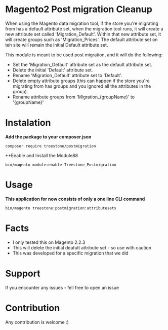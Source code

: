 # Magento2 Post migration Cleanup

When using the Magento data migration tool, if the store you're migrating from has a default attribute set, when the migration tool runs, it will create a new attribute set called 'Migration_Default'.
Within that new attribute set, it will create groups such as 'Migration_Prices'.
The default attribute set on teh site will remain the initial Default attribute set.

This module is meant to be used post migration, and it will do the following:

* Set the 'Migration_Default' attribute set as the default attribute set.
* Delete the initial 'Default' attribute set.
* Rename 'Migration_Default' attribute set to 'Default'.
* Delete empty attribute groups (this can happen if the store you're migrating from has groups and you ignored all the attributes in the group).
* Rename attribute groups from 'Migration_{groupName}' to '{groupName}'

# Instalation

**Add the package to your composer.json**

`composer require treestone/postmigration`

**Enable and Install the Module88

`bin/magento module:enable Treestone_Postmigration`

# Usage

**This application for now consists of only a one line CLI command**

`bin/magento treestone:postmigration:attributesets`

# Facts

* I only tested this on Magento 2.2.3
* This will delete the initial deafult attribute set - so use with caution
* This was developed for a specific migration that we did

# Support

If you encounter any issues - fell free to open an issue

# Contribution

Any contribution is welcome :)